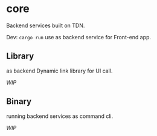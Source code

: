 # core
Backend services built on TDN.

Dev: `cargo run` use as backend service for Front-end app.

## Library
as backend Dynamic link library for UI call.

*WIP*

## Binary
running backend services as command cli.

*WIP*
